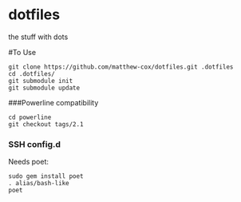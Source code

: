 dotfiles
========

the stuff with dots

#To Use
 
    git clone https://github.com/matthew-cox/dotfiles.git .dotfiles
    cd .dotfiles/
    git submodule init
    git submodule update
    
###Powerline compatibility

    cd powerline
    git checkout tags/2.1

### SSH config.d

Needs poet:

    sudo gem install poet
    . alias/bash-like
    poet
